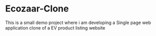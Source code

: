 # Ecozaar-Clone
This is a small demo project where i am developing a Single page web application clone of a EV product listing website
